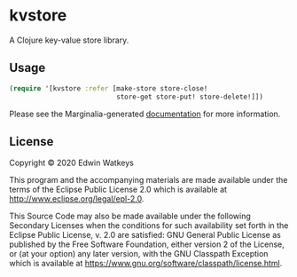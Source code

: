 # kvstore

A Clojure key-value store library.

## Usage

```clojure
(require '[kvstore :refer [make-store store-close!
                           store-get store-put! store-delete!]])
```

Please see the Marginalia-generated [documentation](doc/uberdoc.html)
for more information.

## License

Copyright © 2020 Edwin Watkeys

This program and the accompanying materials are made available under the
terms of the Eclipse Public License 2.0 which is available at
http://www.eclipse.org/legal/epl-2.0.

This Source Code may also be made available under the following Secondary
Licenses when the conditions for such availability set forth in the Eclipse
Public License, v. 2.0 are satisfied: GNU General Public License as published by
the Free Software Foundation, either version 2 of the License, or (at your
option) any later version, with the GNU Classpath Exception which is available
at https://www.gnu.org/software/classpath/license.html.
